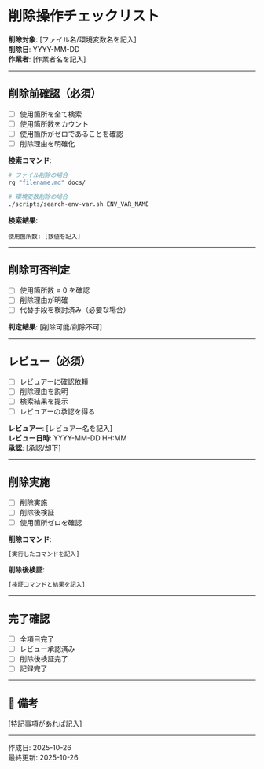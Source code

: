 # 削除操作チェックリスト

**削除対象**: [ファイル名/環境変数名を記入]  
**削除日**: YYYY-MM-DD  
**作業者**: [作業者名を記入]

---

## 削除前確認（必須）

- [ ] 使用箇所を全て検索
- [ ] 使用箇所数をカウント
- [ ] 使用箇所がゼロであることを確認
- [ ] 削除理由を明確化

**検索コマンド**:
```bash
# ファイル削除の場合
rg "filename.md" docs/

# 環境変数削除の場合
./scripts/search-env-var.sh ENV_VAR_NAME
```

**検索結果**:
```
使用箇所数: [数値を記入]
```

---

## 削除可否判定

- [ ] 使用箇所数 = 0 を確認
- [ ] 削除理由が明確
- [ ] 代替手段を検討済み（必要な場合）

**判定結果**: [削除可能/削除不可]

---

## レビュー（必須）

- [ ] レビュアーに確認依頼
- [ ] 削除理由を説明
- [ ] 検索結果を提示
- [ ] レビュアーの承認を得る

**レビュアー**: [レビュアー名を記入]  
**レビュー日時**: YYYY-MM-DD HH:MM  
**承認**: [承認/却下]

---

## 削除実施

- [ ] 削除実施
- [ ] 削除後検証
- [ ] 使用箇所ゼロを確認

**削除コマンド**:
```bash
[実行したコマンドを記入]
```

**削除後検証**:
```bash
[検証コマンドと結果を記入]
```

---

## 完了確認

- [ ] 全項目完了
- [ ] レビュー承認済み
- [ ] 削除後検証完了
- [ ] 記録完了

---

## 📝 備考

[特記事項があれば記入]

---

作成日: 2025-10-26  
最終更新: 2025-10-26
